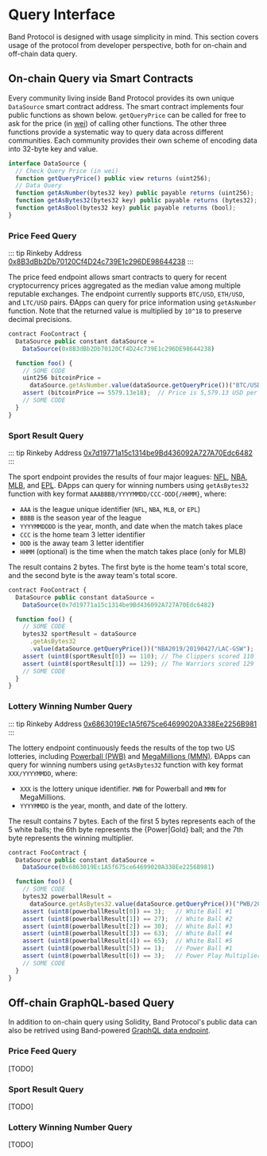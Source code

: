 # Query Interface

Band Protocol is designed with usage simplicity in mind. This section covers usage of the protocol from developer perspective, both for on-chain and off-chain data query.

## On-chain Query via Smart Contracts

Every community living inside Band Protocol provides its own unique `DataSource` smart contract address. The smart contract implements four public functions as shown below. `getQueryPrice` can be called for free to ask for the price (in [wei](http://ethdocs.org/en/latest/ether.html)) of calling other functions. The other three functions provide a systematic way to query data across different communities. Each community provides their own scheme of encoding data into 32-byte key and value.

```typescript
interface DataSource {
  // Check Query Price (in wei)
  function getQueryPrice() public view returns (uint256);
  // Data Query
  function getAsNumber(bytes32 key) public payable returns (uint256);
  function getAsBytes32(bytes32 key) public payable returns (bytes32);
  function getAsBool(bytes32 key) public payable returns (bool);
}
```

### Price Feed Query

::: tip Rinkeby Address
[0x8B3dBb2Db70120Cf4D24c739E1c296DE98644238](https://rinkeby.etherscan.io/address/0x8B3dBb2Db70120Cf4D24c739E1c296DE98644238)
:::

The price feed endpoint allows smart contracts to query for recent cryptocurrency prices aggregated as the median value among multiple reputable exchanges. The endpoint currently supports `BTC/USD`, `ETH/USD`, and `LTC/USD` pairs. ÐApps can query for price information using `getAsNumber` function. Note that the returned value is multiplied by `10^18` to preserve decimal precisions.

```typescript
contract FooContract {
  DataSource public constant dataSource =
    DataSource(0x8B3dBb2Db70120Cf4D24c739E1c296DE98644238)

  function foo() {
    // SOME CODE
    uint256 bitcoinPrice =
      dataSource.getAsNumber.value(dataSource.getQueryPrice())("BTC/USD");
    assert (bitcoinPrice == 5579.13e18);  // Price is 5,579.13 USD per Bitcoin
    // SOME CODE
  }
}
```

### Sport Result Query

::: tip Rinkeby Address
[0x7d19771a15c1314be9Bd436092A727A70Edc6482](https://rinkeby.etherscan.io/address/0x7d19771a15c1314be9Bd436092A727A70Edc6482)
:::

The sport endpoint provides the results of four major leagues: [NFL](https://www.nfl.com), [NBA](https://www.nba.com/), [MLB](https://www.mlb.com/), and [EPL](https://www.premierleague.com/). ÐApps can query for winning numbers using `getAsBytes32` function with key format `AAABBBB/YYYYMMDD/CCC-DDD{/HHMM}`, where:

- `AAA` is the league unique identifier (`NFL`, `NBA`, `MLB`, or `EPL`)
- `BBBB` is the season year of the league
- `YYYYMMDDDD` is the year, month, and date when the match takes place
- `CCC` is the home team 3 letter identifier
- `DDD` is the away team 3 letter identifier
- `HHMM` (optional) is the time when the match takes place (only for MLB)

The result contains 2 bytes. The first byte is the home team's total score, and the second byte is the away team's total score.

```typescript
contract FooContract {
  DataSource public constant dataSource =
    DataSource(0x7d19771a15c1314be9Bd436092A727A70Edc6482)

  function foo() {
    // SOME CODE
    bytes32 sportResult = dataSource
      .getAsBytes32
      .value(dataSource.getQueryPrice())("NBA2019/20190427/LAC-GSW");
    assert (uint8(sportResult[0]) == 110); // The Clippers scored 110
    assert (uint8(sportResult[1]) == 129); // The Warriors scored 129
    // SOME CODE
  }
}
```

### Lottery Winning Number Query

::: tip Rinkeby Address
[0x6863019Ec1A5f675ce64699020A338Ee2256B981](https://rinkeby.etherscan.io/address/0x6863019Ec1A5f675ce64699020A338Ee2256B981)
:::

The lottery endpoint continuously feeds the results of the top two US lotteries, including [Powerball (PWB)](https://www.powerball.com) and [MegaMillions (MMN)](https://www.megamillions.com/). ÐApps can query for winning numbers using `getAsBytes32` function with key format `XXX/YYYYMMDD`, where:

- `XXX` is the lottery unique identifier. `PWB` for Powerball and `MMN` for MegaMillions.
- `YYYYMMDD` is the year, month, and date of the lottery.

The result contains 7 bytes. Each of the first 5 bytes represents each of the 5 white balls; the 6th byte represents the {Power|Gold} ball; and the 7th byte represents the winning multiplier.

```typescript
contract FooContract {
  DataSource public constant dataSource =
    DataSource(0x6863019Ec1A5f675ce64699020A338Ee2256B981)

  function foo() {
    // SOME CODE
    bytes32 powerballResult =
      dataSource.getAsBytes32.value(dataSource.getQueryPrice())("PWB/20190420");
    assert (uint8(powerballResult[0]) == 3);   // White Ball #1
    assert (uint8(powerballResult[1]) == 27);  // White Ball #2
    assert (uint8(powerballResult[2]) == 30);  // White Ball #3
    assert (uint8(powerballResult[3]) == 63);  // White Ball #4
    assert (uint8(powerballResult[4]) == 65);  // White Ball #5
    assert (uint8(powerballResult[5]) == 1);   // Power Ball #1
    assert (uint8(powerballResult[6]) == 3);   // Power Play Multiplier
    // SOME CODE
  }
}
```

## Off-chain GraphQL-based Query

In addition to on-chain query using Solidity, Band Protocol's public data can also be retrived using Band-powered [GraphQL data endpoint](https://graphql.bandprotocol.com/graphiql).

### Price Feed Query

[TODO]

### Sport Result Query

[TODO]

### Lottery Winning Number Query

[TODO]
